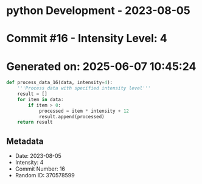 ﻿# python Development - 2023-08-05
# Commit #16 - Intensity Level: 4
# Generated on: 2025-06-07 10:45:24
```python
def process_data_16(data, intensity=4):
    '''Process data with specified intensity level'''
    result = []
    for item in data:
        if item > 0:
            processed = item * intensity + 12
            result.append(processed)
    return result
```
## Metadata
- Date: 2023-08-05
- Intensity: 4
- Commit Number: 16
- Random ID: 370578599
